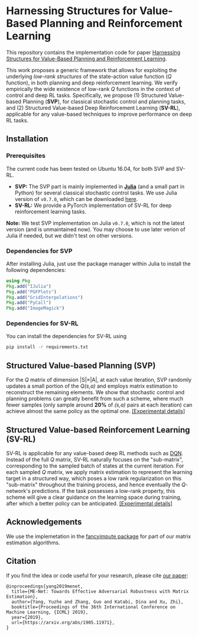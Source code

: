 # Harnessing Structures for Value-Based Planning and Reinforcement Learning

This repository contains the implementation code for paper [Harnessing Structures for Value-Based Planning and Reinforcement Learning]().

This work proposes a generic framework that allows for exploiting the underlying _low-rank structures_ of the state-action value function (_Q_ function), in both planning and deep reinforcement learning.
We verify empirically the wide existence of low-rank _Q_ functions in the context of control and deep RL tasks.
Specifically, we propose (1) Structured Value-based Planning (__SVP__), for classical stochastic control and planning tasks, and (2) Structured Value-based Deep Reinforcement Learning (__SV-RL__), applicable for any value-based techniques to improve performance on deep RL tasks.


## Installation

### Prerequisites
The current code has been tested on Ubuntu 16.04, for both SVP and SV-RL.

- __SVP:__ The SVP part is mainly implemented in [__Julia__](https://julialang.org/) (and a small part in Python) for several classical stochastic control tasks. We use Julia version of `v0.7.0`, which can be downloaded [here](https://julialang.org/downloads/oldreleases.html).
- __SV-RL:__ We provide a PyTorch implementation of SV-RL for deep reinforcement learning tasks.

**Note:** We test SVP implementation on Julia `v0.7.0`, which is not the latest version (and is unmaintained now). You may choose to use later verion of Julia if needed, but we didn't test on other versions.

### Dependencies for SVP
After installing Julia, just use the package manager within Julia to install the following dependencies:
```julia
using Pkg
Pkg.add("IJulia")
Pkg.add("PGFPlots")
Pkg.add("GridInterpolations")
Pkg.add("PyCall")
Pkg.add("ImageMagick")
```

### Dependencies for SV-RL
You can install the dependencies for SV-RL using
```bash
pip install -r requirements.txt
```


## Structured Value-based Planning (SVP)
For the _Q_ matrix of dimension |S|×|A|, at each value iteration, SVP randomly updates a small portion of the _Q(s,a)_ and employs matrix estimation to reconstruct the remaining elements. We show that stochastic control and planning problems can greatly benefit from such a scheme, where much fewer samples (only sample around __20%__ of _(s,a)_ pairs at each iteration) can achieve almost the same policy as the optimal one.
[[Experimental details]](https://github.com/YyzHarry/SV-RL/tree/master/svp)


## Structured Value-based Reinforcement Learning (SV-RL)
SV-RL is applicable for any value-based deep RL methods such as [DQN](https://www.nature.com/articles/nature14236).
Instead of the full _Q_ matrix, SV-RL naturally focuses on the "sub-matrix", corresponding to the sampled batch of states at the current iteration. For each sampled _Q_ matrix, we apply matrix estimation to represent the learning target in a structured way, which poses a low rank regularization on this "sub-matrix" throughout the training process, and hence eventually the _Q_-network's predictions. If the task possesses a low-rank property, this scheme will give a clear guidance on the learning space during training, after which a better policy can be anticipated.
[[Experimental details]](https://github.com/YyzHarry/SV-RL/tree/master/sv_rl)


## Acknowledgements
We use the implemetation in the [fancyimpute package](https://github.com/iskandr/fancyimpute) for part of our matrix estimation algorithms.


## Citation
If you find the idea or code useful for your research, please cite [our paper](https://arxiv.org/abs/1905.11971):
```
@inproceedings{yang2019menet,
  title={ME-Net: Towards Effective Adversarial Robustness with Matrix Estimation},
  author={Yang, Yuzhe and Zhang, Guo and Katabi, Dina and Xu, Zhi},
  booktitle={Proceedings of the 36th International Conference on Machine Learning, {ICML} 2019},
  year={2019},
  url={https://arxiv.org/abs/1905.11971},
}
```
